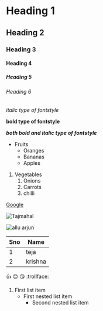 # Heading 1
## Heading 2
### Heading 3
#### Heading 4
##### Heading 5
###### Heading 6
*italic type of fontstyle*

**bold type of fontstyle**

***both bold and italic type of fontstyle***

* Fruits
  * Oranges
  * Bananas
  * Apples

1. Vegetables
    1. Onions
    2. Carrots
    3. chilli

[Google](https://www.google.com/)

![Tajmahal](https://www.thoughtco.com/thmb/l6mjGqVnMW8z53UcD86DE16ZG5c=/2576x2576/smart/filters:no_upscale()/sunrise-at-taj-mahal--agra--uttar-pradash--india-583682538-5b91840bc9e77c0050bdc67b.jpg)

![allu arjun](https://encrypted-tbn0.gstatic.com/images?q=tbn:ANd9GcSFtoKwXLZuhq5Yqj32boaAarwBzvFSqYOEdA&usqp=CAU)

Sno|Name
----|----
1|teja
2|krishna

:+1: :heart_eyes: :kissing_heart: :trollface:

1. First list item
   - First nested list item
     - Second nested list item
